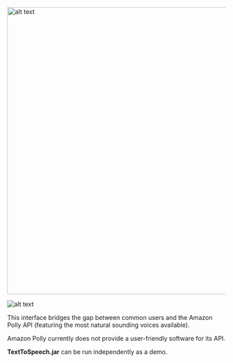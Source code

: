 <img src="https://i.imgur.com/zoRFvVH.jpg" alt="alt text" width="1600" height="662">

![alt text](https://i.imgur.com/FOpdtCf.png)

This interface bridges the gap between common users and the Amazon Polly API (featuring the most natural sounding voices available).

Amazon Polly currently does not provide a user-friendly software for its API.

**TextToSpeech.jar** can be run independently as a demo.

